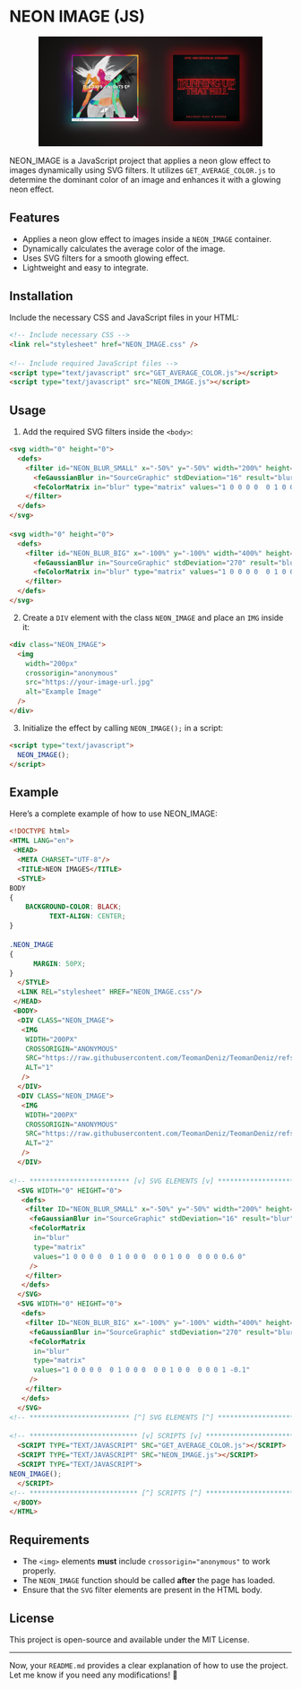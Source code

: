# NEON IMAGE (JS)

<p align="center">
 <img width="400PX" src="https://raw.githubusercontent.com/TeomanDeniz/TeomanDeniz/refs/heads/main/images/repo_projects/NEON_EFFECT/PREVIEW.png">
</p>

NEON_IMAGE is a JavaScript project that applies a neon glow effect to images dynamically using SVG filters. It utilizes `GET_AVERAGE_COLOR.js` to determine the dominant color of an image and enhances it with a glowing neon effect.

## Features
- Applies a neon glow effect to images inside a `NEON_IMAGE` container.
- Dynamically calculates the average color of the image.
- Uses SVG filters for a smooth glowing effect.
- Lightweight and easy to integrate.

## Installation
Include the necessary CSS and JavaScript files in your HTML:

```html
<!-- Include necessary CSS -->
<link rel="stylesheet" href="NEON_IMAGE.css" />

<!-- Include required JavaScript files -->
<script type="text/javascript" src="GET_AVERAGE_COLOR.js"></script>
<script type="text/javascript" src="NEON_IMAGE.js"></script>
```

## Usage

1. Add the required SVG filters inside the `<body>`:

```html
<svg width="0" height="0">
  <defs>
    <filter id="NEON_BLUR_SMALL" x="-50%" y="-50%" width="200%" height="200%">
      <feGaussianBlur in="SourceGraphic" stdDeviation="16" result="blur"/>
      <feColorMatrix in="blur" type="matrix" values="1 0 0 0 0  0 1 0 0 0  0 0 1 0 0  0 0 0 0.6 0"/>
    </filter>
  </defs>
</svg>

<svg width="0" height="0">
  <defs>
    <filter id="NEON_BLUR_BIG" x="-100%" y="-100%" width="400%" height="400%">
      <feGaussianBlur in="SourceGraphic" stdDeviation="270" result="blur"/>
      <feColorMatrix in="blur" type="matrix" values="1 0 0 0 0  0 1 0 0 0  0 0 1 0 0  0 0 0 1 -0.1"/>
    </filter>
  </defs>
</svg>
```

2. Create a `DIV` element with the class `NEON_IMAGE` and place an `IMG` inside it:

```html
<div class="NEON_IMAGE">
  <img
    width="200px"
    crossorigin="anonymous"
    src="https://your-image-url.jpg"
    alt="Example Image"
  />
</div>
```

3. Initialize the effect by calling `NEON_IMAGE();` in a script:

```html
<script type="text/javascript">
  NEON_IMAGE();
</script>
```

## Example
Here’s a complete example of how to use NEON_IMAGE:

```html
<!DOCTYPE html>
<HTML LANG="en">
 <HEAD>
  <META CHARSET="UTF-8"/>
  <TITLE>NEON IMAGES</TITLE>
  <STYLE>
BODY
{
	BACKGROUND-COLOR: BLACK;
	      TEXT-ALIGN: CENTER;
}

.NEON_IMAGE
{
	  MARGIN: 50PX;
}
  </STYLE>
  <LINK REL="stylesheet" HREF="NEON_IMAGE.css"/>
 </HEAD>
 <BODY>
  <DIV CLASS="NEON_IMAGE">
   <IMG
    WIDTH="200PX"
    CROSSORIGIN="ANONYMOUS"
    SRC="https://raw.githubusercontent.com/TeomanDeniz/TeomanDeniz/refs/heads/main/images/repo_projects/NEON_EFFECT/EXAMPLE_1.jpg"
    ALT="1"
   />
  </DIV>
  <DIV CLASS="NEON_IMAGE">
   <IMG
    WIDTH="200PX"
    CROSSORIGIN="ANONYMOUS"
    SRC="https://raw.githubusercontent.com/TeomanDeniz/TeomanDeniz/refs/heads/main/images/repo_projects/NEON_EFFECT/EXAMPLE_2.jpeg"
    ALT="2"
   />
  </DIV>

<!-- ************************* [v] SVG ELEMENTS [v] ************************ -->
  <SVG WIDTH="0" HEIGHT="0">
   <defs>
    <filter ID="NEON_BLUR_SMALL" x="-50%" y="-50%" width="200%" height="200%">
     <feGaussianBlur in="SourceGraphic" stdDeviation="16" result="blur"/>
     <feColorMatrix
      in="blur"
      type="matrix"
      values="1 0 0 0 0  0 1 0 0 0  0 0 1 0 0  0 0 0 0.6 0"
     />
    </filter>
   </defs>
  </SVG>
  <SVG WIDTH="0" HEIGHT="0">
   <defs>
    <filter ID="NEON_BLUR_BIG" x="-100%" y="-100%" width="400%" height="400%">
     <feGaussianBlur in="SourceGraphic" stdDeviation="270" result="blur"/>
     <feColorMatrix
      in="blur"
      type="matrix"
      values="1 0 0 0 0  0 1 0 0 0  0 0 1 0 0  0 0 0 1 -0.1"
     />
    </filter>
   </defs>
  </SVG>
<!-- ************************* [^] SVG ELEMENTS [^] ************************ -->

<!-- *************************** [v] SCRIPTS [v] *************************** -->
  <SCRIPT TYPE="TEXT/JAVASCRIPT" SRC="GET_AVERAGE_COLOR.js"></SCRIPT>
  <SCRIPT TYPE="TEXT/JAVASCRIPT" SRC="NEON_IMAGE.js"></SCRIPT>
  <SCRIPT TYPE="TEXT/JAVASCRIPT">
NEON_IMAGE();
  </SCRIPT>
<!-- *************************** [^] SCRIPTS [^] *************************** -->
 </BODY>
</HTML>
```

## Requirements
- The `<img>` elements **must** include `crossorigin="anonymous"` to work properly.
- The `NEON_IMAGE` function should be called **after** the page has loaded.
- Ensure that the `SVG` filter elements are present in the HTML body.

## License
This project is open-source and available under the MIT License.

---

Now, your `README.md` provides a clear explanation of how to use the project. Let me know if you need any modifications! 🚀

